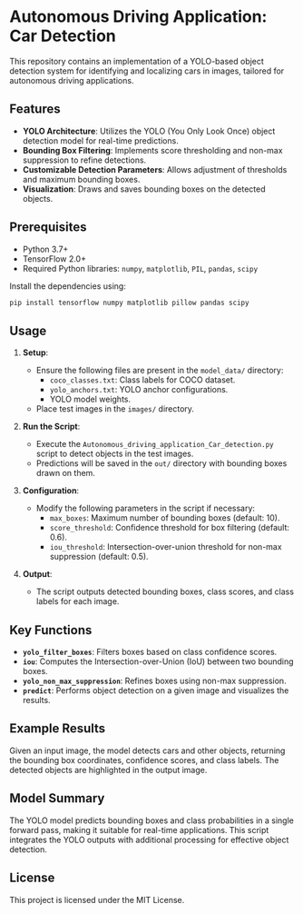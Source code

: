 # Autonomous Driving Application: Car Detection

This repository contains an implementation of a YOLO-based object detection system for identifying and localizing cars in images, tailored for autonomous driving applications.

## Features

- **YOLO Architecture**: Utilizes the YOLO (You Only Look Once) object detection model for real-time predictions.
- **Bounding Box Filtering**: Implements score thresholding and non-max suppression to refine detections.
- **Customizable Detection Parameters**: Allows adjustment of thresholds and maximum bounding boxes.
- **Visualization**: Draws and saves bounding boxes on the detected objects.

## Prerequisites

- Python 3.7+
- TensorFlow 2.0+
- Required Python libraries: `numpy`, `matplotlib`, `PIL`, `pandas`, `scipy`

Install the dependencies using:

```bash
pip install tensorflow numpy matplotlib pillow pandas scipy
```

## Usage

1. **Setup**:
   - Ensure the following files are present in the `model_data/` directory:
     - `coco_classes.txt`: Class labels for COCO dataset.
     - `yolo_anchors.txt`: YOLO anchor configurations.
     - YOLO model weights.
   - Place test images in the `images/` directory.

2. **Run the Script**:
   - Execute the `Autonomous_driving_application_Car_detection.py` script to detect objects in the test images.
   - Predictions will be saved in the `out/` directory with bounding boxes drawn on them.

3. **Configuration**:
   - Modify the following parameters in the script if necessary:
     - `max_boxes`: Maximum number of bounding boxes (default: 10).
     - `score_threshold`: Confidence threshold for box filtering (default: 0.6).
     - `iou_threshold`: Intersection-over-union threshold for non-max suppression (default: 0.5).

4. **Output**:
   - The script outputs detected bounding boxes, class scores, and class labels for each image.

## Key Functions

- **`yolo_filter_boxes`**: Filters boxes based on class confidence scores.
- **`iou`**: Computes the Intersection-over-Union (IoU) between two bounding boxes.
- **`yolo_non_max_suppression`**: Refines boxes using non-max suppression.
- **`predict`**: Performs object detection on a given image and visualizes the results.

## Example Results

Given an input image, the model detects cars and other objects, returning the bounding box coordinates, confidence scores, and class labels. The detected objects are highlighted in the output image.

## Model Summary

The YOLO model predicts bounding boxes and class probabilities in a single forward pass, making it suitable for real-time applications. This script integrates the YOLO outputs with additional processing for effective object detection.

## License

This project is licensed under the MIT License.

